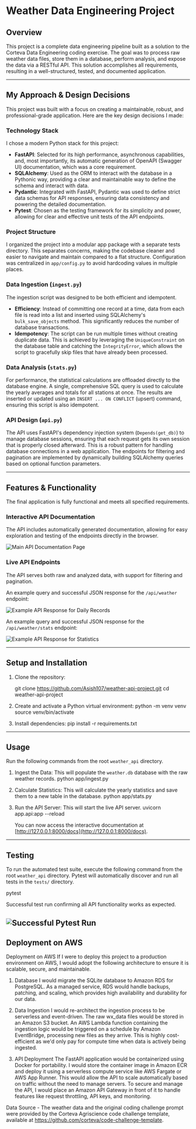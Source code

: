 # Weather Data Engineering Project

## Overview
This project is a complete data engineering pipeline built as a solution to the Corteva Data Engineering coding exercise. The goal was to process raw weather data files, store them in a database, perform analysis, and expose the data via a RESTful API. This solution accomplishes all requirements, resulting in a well-structured, tested, and documented application.

---

## My Approach & Design Decisions
This project was built with a focus on creating a maintainable, robust, and professional-grade application. Here are the key design decisions I made:

### Technology Stack
I chose a modern Python stack for this project:

- **FastAPI**: Selected for its high performance, asynchronous capabilities, and, most importantly, its automatic generation of OpenAPI (Swagger UI) documentation, which was a core requirement.
- **SQLAlchemy**: Used as the ORM to interact with the database in a Pythonic way, providing a clear and maintainable way to define the schema and interact with data.
- **Pydantic**: Integrated with FastAPI, Pydantic was used to define strict data schemas for API responses, ensuring data consistency and powering the detailed documentation.
- **Pytest**: Chosen as the testing framework for its simplicity and power, allowing for clear and effective unit tests of the API endpoints.

### Project Structure
I organized the project into a modular app package with a separate tests directory. This separates concerns, making the codebase cleaner and easier to navigate and maintain compared to a flat structure. Configuration was centralized in `app/config.py` to avoid hardcoding values in multiple places.

### Data Ingestion (`ingest.py`)
The ingestion script was designed to be both efficient and idempotent.

- **Efficiency**: Instead of committing one record at a time, data from each file is read into a list and inserted using SQLAlchemy's `bulk_save_objects` method. This significantly reduces the number of database transactions.
- **Idempotency**: The script can be run multiple times without creating duplicate data. This is achieved by leveraging the `UniqueConstraint` on the database table and catching the `IntegrityError`, which allows the script to gracefully skip files that have already been processed.

### Data Analysis (`stats.py`)
For performance, the statistical calculations are offloaded directly to the database engine. A single, comprehensive SQL query is used to calculate the yearly averages and totals for all stations at once. The results are inserted or updated using an `INSERT ... ON CONFLICT` (upsert) command, ensuring this script is also idempotent.

### API Design (`api.py`)
The API uses FastAPI's dependency injection system (`Depends(get_db)`) to manage database sessions, ensuring that each request gets its own session that is properly closed afterward. This is a robust pattern for handling database connections in a web application. The endpoints for filtering and pagination are implemented by dynamically building SQLAlchemy queries based on optional function parameters.

---

## Features & Functionality
The final application is fully functional and meets all specified requirements.

### Interactive API Documentation
The API includes automatically generated documentation, allowing for easy exploration and testing of the endpoints directly in the browser.

![Main API Documentation Page](images/api_docs_main.png)

### Live API Endpoints
The API serves both raw and analyzed data, with support for filtering and pagination.

An example query and successful JSON response for the `/api/weather` endpoint:

![Example API Response for Daily Records](images/api_response_daily.png)

An example query and successful JSON response for the `/api/weather/stats` endpoint:

![Example API Response for Statistics](images/api_response_stats.png)

---

## Setup and Installation

1.  Clone the repository:

    git clone https://github.com/Asish107/weather-api-project.git
    cd weather-api-project
    

2.  Create and activate a Python virtual environment:
    python -m venv venv
    source venv/bin/activate  
  

3.  Install dependencies:
    pip install -r requirements.txt


---

## Usage

Run the following commands from the root `weather_api` directory.

1.  Ingest the Data: This will populate the `weather.db` database with the raw weather records.
    python app/ingest.py
    

2.  Calculate Statistics: This will calculate the yearly statistics and save them to a new table in the database.
    python app/stats.py

3.  Run the API Server: This will start the live API server.
    uvicorn app.api:app --reload
    
    You can now access the interactive documentation at [http://127.0.0.1:8000/docs](http://127.0.0.1:8000/docs).

---

## Testing

To run the automated test suite, execute the following command from the root `weather_api` directory. Pytest will automatically discover and run all tests in the `tests/` directory.

pytest

Successful test run confirming all API functionality works as expected.

![Successful Pytest Run](images/pytest_output.png)
---

## Deployment on AWS
Deployment on AWS
If I were to deploy this project to a production environment on AWS, I would adopt the following architecture to ensure it is scalable, secure, and maintainable.

1. Database
I would migrate the SQLite database to Amazon RDS for PostgreSQL. As a managed service, RDS would handle backups, patching, and scaling, which provides high availability and durability for our data.

2. Data Ingestion
I would re-architect the ingestion process to be serverless and event-driven. The raw wx_data files would be stored in an Amazon S3 bucket. An AWS Lambda function containing the ingestion logic would be triggered on a schedule by Amazon EventBridge, processing new files as they arrive. This is highly cost-efficient as we'd only pay for compute time when data is actively being ingested.

3. API Deployment
The FastAPI application would be containerized using Docker for portability. I would store the container image in Amazon ECR and deploy it using a serverless compute service like AWS Fargate or AWS App Runner. This would allow the API to scale automatically based on traffic without the need to manage servers. To secure and manage the API, I would place an Amazon API Gateway in front of it to handle features like request throttling, API keys, and monitoring.

Data Source - 
The weather data and the original coding challenge prompt were provided by the Corteva Agriscience code challenge template, available at https://github.com/corteva/code-challenge-template.
